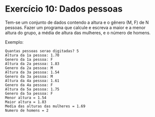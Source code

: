 # Exercício 10: Dados pessoas
Tem-se um conjunto de dados contendo a altura e o gênero (M, F) de N pessoas. Fazer um programa
que calcule e escreva a maior e a menor altura do grupo, a média de altura das mulheres, e o número
de homens.

Exemplo:
```
Quantas pessoas serao digitadas? 5
Altura da 1a pessoa: 1.70
Genero da 1a pessoa: F
Altura da 2a pessoa: 1.83
Genero da 2a pessoa: M
Altura da 3a pessoa: 1.54
Genero da 3a pessoa: M
Altura da 4a pessoa: 1.61
Genero da 4a pessoa: F
Altura da 5a pessoa: 1.75
Genero da 5a pessoa: F
Menor altura = 1.54
Maior altura = 1.83
Media das alturas das mulheres = 1.69
Numero de homens = 2 
```